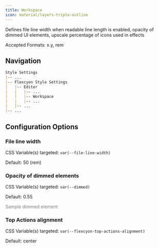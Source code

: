 ```yaml
---
title: Workspace
icon: material/layers-triple-outline
---
```


Defines file line width when readable line length is enabled, opacity of dimmed
UI elements, upscale percentage of icons used in effects

Accepted Formats: x.y, rem

## Navigation

```md
Style Settings
|-- ...
|-- Flexcyon Style Settings
|   |-- Editor
|   |   |-- ...
|   |   |-- Workspace
|   |   |-- ...
|   |-- ...
|-- ...
```

## Configuration Options

### File line width

CSS Variable(s) targeted: `var(--file-line-width)`

Default: 50 (rem)

### Opacity of dimmed elements

CSS Variable(s) targeted: `var(--dimmed)`

Default: 0.55

<span style="opacity: 0.55">Sample dimmed element</span>

### Top Actions alignment

CSS Variable(s) targeted: `var(--flexcyon-top-actions-alignment)`

Default: center

